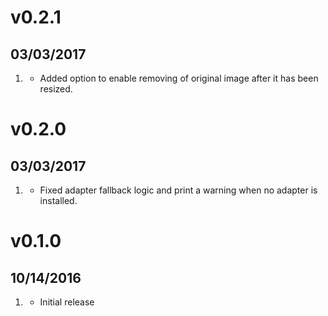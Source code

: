 # v0.2.1
##  03/03/2017

1. [](#new)
    * Added option to enable removing of original image after it has been resized.

# v0.2.0
##  03/03/2017

1. [](#bugfix)
    * Fixed adapter fallback logic and print a warning when no adapter is installed.

# v0.1.0
##  10/14/2016

1. [](#new)
    * Initial release
